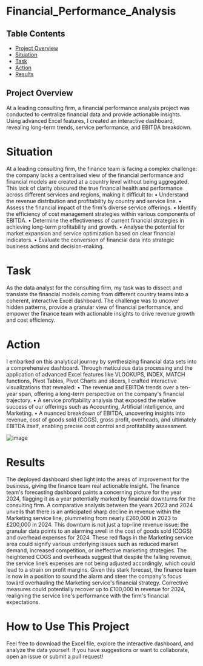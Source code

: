 # Financial_Performance_Analysis

## Table Contents

- [Project Overview](#project-overview)
- [Situation](Situation)
- [Task](Task)
- [Action](Action)
- [Results](Results)

## Project Overview
At a leading consulting firm, a financial performance analysis project was conducted to centralize financial data and provide actionable insights. Using advanced Excel features, I created an interactive dashboard, revealing long-term trends, service performance, and EBITDA breakdown.

# Situation
At a leading consulting firm, the finance team is facing a complex challenge: the company lacks a centralised view of the financial performance and financial models are created at a country level without being aggregated. This lack of clarity obscured the true financial health and performance across different services and regions, making it difficult to:
•	Understand the revenue distribution and profitability by country and service line.
•	Assess the financial impact of the firm's diverse service offerings.
•	Identify the efficiency of cost management strategies within various components of EBITDA.
•	Determine the effectiveness of current financial strategies in achieving long-term profitability and growth.
•	Analyse the potential for market expansion and service optimization based on clear financial indicators.
•	Evaluate the conversion of financial data into strategic business actions and decision-making.
# Task
As the data analyst for the consulting firm, my task was to dissect and translate the financial models coming from different country teams into a coherent, interactive Excel dashboard. The challenge was to uncover hidden patterns, provide a granular view of financial performance, and empower the finance team with actionable insights to drive revenue growth and cost efficiency.
# Action
I embarked on this analytical journey by synthesizing financial data sets into a comprehensive dashboard. Through meticulous data processing and the application of advanced Excel features like VLOOKUPS, INDEX, MATCH functions, Pivot Tables, Pivot Charts and slicers, I crafted interactive visualizations that revealed:
•	The revenue and EBITDA trends over a ten-year span, offering a long-term perspective on the company's financial trajectory.
•	A service profitability analysis that exposed the relative success of our offerings such as Accounting, Artificial Intelligence, and Marketing.
•	A nuanced breakdown of EBITDA, uncovering insights into revenue, cost of goods sold (COGS), gross profit, overheads, and ultimately EBITDA itself, enabling precise cost control and profitability assessment.

![image](https://github.com/user-attachments/assets/50b1939e-b511-4beb-a91c-4df2dd84a48a)

  
# Results
The deployed dashboard shed light into the areas of improvement for the business, giving the finance team real actionable insight.
The finance team's forecasting dashboard paints a concerning picture for the year 2024, flagging it as a year potentially marked by financial downturns for the consulting firm. A comparative analysis between the years 2023 and 2024 unveils that there is an anticipated sharp decline in revenue within the Marketing service line, plummeting from nearly £260,000 in 2023 to £200,000 in 2024. This downturn is not just a top-line revenue issue; the granular data points to an alarming swell in the cost of goods sold (COGS) and overhead expenses for 2024.
These red flags in the Marketing service area could signify various underlying issues such as reduced market demand, increased competition, or ineffective marketing strategies. The heightened COGS and overheads suggest that despite the falling revenue, the service line’s expenses are not being adjusted accordingly, which could lead to a strain on profit margins.
Given this stark forecast, the finance team is now in a position to sound the alarm and steer the company's focus toward overhauling the Marketing service's financial strategy. Corrective measures could potentially recover up to £100,000 in revenue for 2024, realigning the service line's performance with the firm's financial expectations.

# How to Use This Project
Feel free to download the Excel file, explore the interactive dashboard, and analyze the data yourself. If you have suggestions or want to collaborate, open an issue or submit a pull request!


